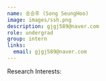 ```yaml
---
name: 송승후 (Song SeungHoo)
image: images/ssh.png
description: gjgj589@naver.com
role: undergrad
group: intern
links:
  email: gjgj589@naver.com
---
```


Research Interests:
